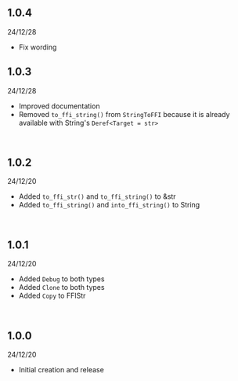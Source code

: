 ## 1.0.4
24/12/28

- Fix wording

## 1.0.3
24/12/28

- Improved documentation
- Removed `to_ffi_string()` from `StringToFFI` because it is already available with String's `Deref<Target = str>`

<br>

## 1.0.2
24/12/20

- Added `to_ffi_str()` and `to_ffi_string()` to &str
- Added `to_ffi_string()` and `into_ffi_string()` to String

<br>

## 1.0.1
24/12/20

- Added `Debug` to both types
- Added `Clone` to both types
- Added `Copy` to FFIStr

<br>

## 1.0.0
24/12/20

- Initial creation and release
